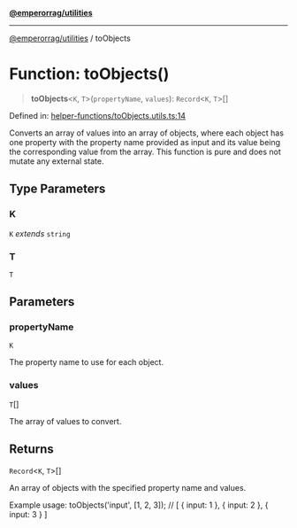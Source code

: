 [**@emperorrag/utilities**](../README.md)

***

[@emperorrag/utilities](../globals.md) / toObjects

# Function: toObjects()

> **toObjects**\<`K`, `T`\>(`propertyName`, `values`): `Record`\<`K`, `T`\>[]

Defined in: [helper-functions/toObjects.utils.ts:14](https://github.com/EmperorRAG/my-projects-monorepo/blob/e2bd1d08dbedaf6b4d2837cf58e4e4885a5e09fe/libs/utilities/src/lib/helper-functions/toObjects.utils.ts#L14)

Converts an array of values into an array of objects, where each object has one property
with the property name provided as input and its value being the corresponding value from the array.
This function is pure and does not mutate any external state.

## Type Parameters

### K

`K` *extends* `string`

### T

`T`

## Parameters

### propertyName

`K`

The property name to use for each object.

### values

`T`[]

The array of values to convert.

## Returns

`Record`\<`K`, `T`\>[]

An array of objects with the specified property name and values.

Example usage:
  toObjects('input', [1, 2, 3]);
  // [ { input: 1 }, { input: 2 }, { input: 3 } ]

